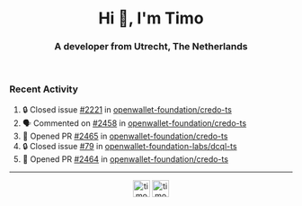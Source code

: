 <h1 align="center">Hi 👋, I'm Timo</h1>
<h3 align="center">A developer from Utrecht, The Netherlands</h3>
<br/>
<!-- https://github.com/rahuldkjain/github-profile-readme-generator --!>

<!--  <p align="left"><img src="https://github-readme-stats.vercel.app/api?username=timoglastra&show_icons=true&count_private=true&" alt="timoglastra" /></p> --!>

<!--
Github language stats
<p align="left"><img src="https://github-readme-stats.vercel.app/api/top-langs/?username=timoglastra&layout=compact" alt="timoglastra" /><p>
-->

<!-- Codestats language stats -->
<!-- <p align="left"><img src="https://codestats-readme.vercel.app/api/top-langs/?username=timoglastra&layout=compact&language_count=12" alt="timoglastra" /><p>    --!>
  
<h3>Recent Activity</h3>

<!--START_SECTION:activity-->
1. 🔒 Closed issue [#2221](https://github.com/openwallet-foundation/credo-ts/issues/2221) in [openwallet-foundation/credo-ts](https://github.com/openwallet-foundation/credo-ts)
2. 🗣 Commented on [#2458](https://github.com/openwallet-foundation/credo-ts/pull/2458#issuecomment-3415677643) in [openwallet-foundation/credo-ts](https://github.com/openwallet-foundation/credo-ts)
3. 💪 Opened PR [#2465](undefined) in [openwallet-foundation/credo-ts](https://github.com/openwallet-foundation/credo-ts)
4. 🔒 Closed issue [#79](https://github.com/openwallet-foundation-labs/dcql-ts/issues/79) in [openwallet-foundation-labs/dcql-ts](https://github.com/openwallet-foundation-labs/dcql-ts)
5. 💪 Opened PR [#2464](undefined) in [openwallet-foundation/credo-ts](https://github.com/openwallet-foundation/credo-ts)
<!--END_SECTION:activity-->

---

<p align="center">
<a href="https://twitter.com/timoglastra" target="blank"><img align="center" src="https://cdn.jsdelivr.net/npm/simple-icons@3.0.1/icons/twitter.svg" alt="timoglastra" height="30" width="30" /></a>
<a href="https://linkedin.com/in/timoglastra" target="blank"><img align="center" src="https://cdn.jsdelivr.net/npm/simple-icons@3.0.1/icons/linkedin.svg" alt="timoglastra" height="30" width="30" /></a>
</p>



